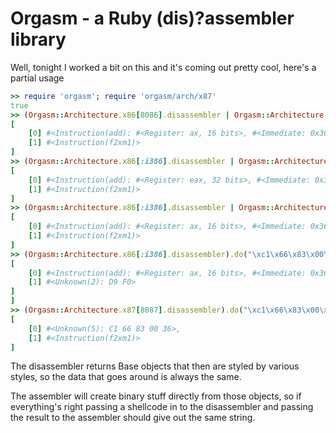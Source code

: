 Orgasm - a Ruby (dis)?assembler library
====================================

Well, tonight I worked a bit on this and it's coming out pretty cool, here's a partial usage

```ruby
>> require 'orgasm'; require 'orgasm/arch/x87'
true
>> (Orgasm::Architecture.x86[8086].disassembler | Orgasm::Architecture.x87[8087].disassembler).do("\xc1\x83\x00\x36\xd9\xf0")
[
    [0] #<Instruction(add): #<Register: ax, 16 bits>, #<Immediate: 0x36, 8 bits>>,
    [1] #<Instruction(f2xm1)>
]
>> (Orgasm::Architecture.x86[:i386].disassembler | Orgasm::Architecture.x87[8087].disassembler).do("\xc1\x83\x00\x36\xd9\xf0")
[
    [0] #<Instruction(add): #<Register: eax, 32 bits>, #<Immediate: 0x36, 8 bits>>,
    [1] #<Instruction(f2xm1)>
]
>> (Orgasm::Architecture.x86[:i386].disassembler | Orgasm::Architecture.x87[8087].disassembler).do("\xc1\x66\x83\x00\x36\xd9\xf0")
[
    [0] #<Instruction(add): #<Register: ax, 16 bits>, #<Immediate: 0x36, 8 bits>>,
    [1] #<Instruction(f2xm1)>
]
>> (Orgasm::Architecture.x86[:i386].disassembler).do("\xc1\x66\x83\x00\x36\xd9\xf0")
[
    [0] #<Instruction(add): #<Register: ax, 16 bits>, #<Immediate: 0x36, 8 bits>>,
    [1] #<Unknown(2): D9 F0> 
]
]
>> (Orgasm::Architecture.x87[8087].disassembler).do("\xc1\x66\x83\x00\x36\xd9\xf0")
[
    [0] #<Unknown(5): C1 66 83 00 36>,
    [1] #<Instruction(f2xm1)>
]
```

The disassembler returns Base objects that then are styled by various styles, so the data
that goes around is always the same.

The assembler will create binary stuff directly from those objects, so if everything's right
passing a shellcode in to the disassembler and passing the result to the assembler should give
out the same string.
